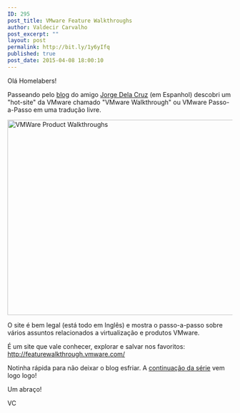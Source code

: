 ```yaml
---
ID: 295
post_title: VMware Feature Walkthroughs
author: Valdecir Carvalho
post_excerpt: ""
layout: post
permalink: http://bit.ly/1y6yIfq
published: true
post_date: 2015-04-08 18:00:10
---
```

Olá Homelabers!

Passeando pelo <a title="Blog Jorge Cruz" href="https://www.jorgedelacruz.es/" target="_blank">blog</a> do amigo <a href="https://www.jorgedelacruz.es/about-me/" target="_blank">Jorge Dela Cruz</a> (em Espanhol) descobri um "hot-site" da VMware chamado "VMware Walkthrough" ou VMware Passo-a-Passo em uma tradução livre.

<img class="aligncenter size-full wp-image-296" src="http://homelaber.com.br/site/wp-content/uploads/2015/04/VMWare-Product-Walkthroughs-e1428545230583.png" alt="VMWare Product Walkthroughs" width="900" height="438" />

O site é bem legal (está todo em Inglês) e mostra o passo-a-passo sobre vários assuntos relacionados a virtualização e produtos VMware.

É um site que vale conhecer, explorar e salvar nos favoritos: <a title="VMware Feature Walkthrough Site" href="http://featurewalkthrough.vmware.com/" target="_blank">http://featurewalkthrough.vmware.com/</a>

Notinha rápida para não deixar o blog esfriar. A <a title="VMware HomeLab – Parte 0 – Introdução e Arquitetura" href="http://homelaber.com.br/vmware-homelab-parte-0-introducao-e-arquitetura/">continuação da série</a> vem logo logo!

Um abraço!

VC

&nbsp;

&nbsp;